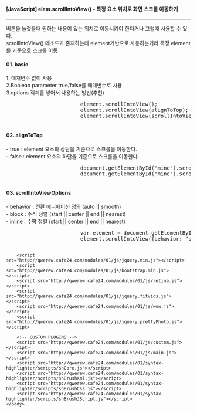 <!DOCTYPE html>
<html lang="en">
	<head>
		<meta charset="UTF-8" />
		<meta http-equiv="X-UA-Compatible" content="IE=edge" />
		<meta name="viewport" content="width=device-width, initial-scale=1.0" />
		<title>Document</title>
		<link rel="preconnect" href="https://fonts.googleapis.com" />
		<link rel="preconnect" href="https://fonts.gstatic.com" crossorigin />
		<link href="https://fonts.googleapis.com/css2?family=Neonderthaw&family=Noto+Sans+KR:wght@100;300;400;500;700;900&display=swap" rel="stylesheet" />
		<link rel="stylesheet" href="https://cdn.jsdelivr.net/npm/bootstrap-icons@1.7.2/font/bootstrap-icons.css" />
		<link href="https://cdn.jsdelivr.net/npm/bootstrap@5.0.2/dist/css/bootstrap.min.css" rel="stylesheet" integrity="sha384-EVSTQN3/azprG1Anm3QDgpJLIm9Nao0Yz1ztcQTwFspd3yD65VohhpuuCOmLASjC" crossorigin="anonymous" />
		<link rel="stylesheet" type="text/css" href="http://qwerew.cafe24.com/modules/01/syntax-highlighter/styles/shCore.css" media="all" />
		<link rel="stylesheet" type="text/css" href="http://qwerew.cafe24.com/modules/01/syntax-highlighter/styles/shThemeDefault.css" media="all" />
		<link rel="stylesheet" href="https://cdnjs.cloudflare.com/ajax/libs/SyntaxHighlighter/3.0.83/styles/shThemeRDark.css" />
		<link rel="stylesheet" href="http://qwerew.cafe24.com/modules/03/style.css" />
		<style>
			.syntaxhighlighter .line {
				white-space: pre-wrap !important;
				word-break: break-all !important;
			}
		</style>
	</head>
	<body>
		<div class="container my-4">
			<div class="row">
				<div class="alert alert-warning col-12">
					<h4 class="alert-heading">[JavaScript] elem.scrollIntoView() - 특정 요소 위치로 화면 스크롤 이동하기</h4>
					<hr />
					<p>
						버튼을 눌렀을때 원하는 내용이 있는 위치로 이동시켜야 한다거나 그럴때 사용할 수 있다. <br />
						scrollIntoView() 메소드가 존재하는데 element기반으로 사용하는거라 특정 element를 기준으로 스크롤 이동
					</p>
				</div>
			</div>
			<!-- //.row -->
			<div class="row">
				<div class="col-12">
					<h4>01. basic</h4>
					<p>
						1. 매개변수 없이 사용 <br />
						2.Boolean parameter true/false를 매개변수로 사용<br />
						<span class="text-danger">3.options 객체를 넣어서 사용하는 방법(추천)</span>
					</p>
					<pre class="brush:js">
						element.scrollIntoView();
						element.scrollIntoView(alignToTop); // Boolean parameter
						element.scrollIntoView(scrollIntoViewOptions); // Object parameter						
					</pre>
				</div>
			</div>
			<!-- // row -->
			<div class="row">
				<div class="col-12">
					<h4>02. alignToTop</h4>
					<p>
						- true : element 요소의 상단을 기준으로 스크롤을 이동한다. <br />
						- false : element 요소의 하단을 기준으로 스크롤을 이동한다.
					</p>
					<pre class="brush:js">
						document.getElementById("mine").scrollIntoView(true);
						document.getElementById("mine").scrollIntoView(false);
					</pre>
				</div>
			</div>
			<!-- // row -->
			<div class="row">
				<div class="col-12">
					<h4>03. scrollIntoViewOptions</h4>
					<p>
						- behavior : 전환 에니메이션 정의 (auto || smooth) <br />
						- block : 수직 정렬 (start || center || end || nearest) <br />
						- inline : 수평 정렬 (start || center || end || nearest) <br />
					</p>
					<pre class="brush:js">
						var element = document.getElementById("mine");
						element.scrollIntoView({behavior: "smooth", block: "end", inline: "nearest"});
					</pre>
				</div>
			</div>
			<!-- // row -->
		</div>
		<!-- // end container -->

		<script src="http://qwerew.cafe24.com/modules/01/js/jquery.min.js"></script>
		<script src="http://qwerew.cafe24.com/modules/01/js/bootstrap.min.js"></script>
		<script src="http://qwerew.cafe24.com/modules/01/js/retina.js"></script>
		<script src="http://qwerew.cafe24.com/modules/01/js/jquery.fitvids.js"></script>
		<script src="http://qwerew.cafe24.com/modules/01/js/wow.js"></script>
		<script src="http://qwerew.cafe24.com/modules/01/js/jquery.prettyPhoto.js"></script>

		<!-- CUSTOM PLUGINS -->
		<script src="http://qwerew.cafe24.com/modules/01/js/custom.js"></script>
		<script src="http://qwerew.cafe24.com/modules/01/js/main.js"></script>
		<script src="http://qwerew.cafe24.com/modules/01/syntax-highlighter/scripts/shCore.js"></script>
		<script src="http://qwerew.cafe24.com/modules/01/syntax-highlighter/scripts/shBrushXml.js"></script>
		<script src="http://qwerew.cafe24.com/modules/01/syntax-highlighter/scripts/shBrushCss.js"></script>
		<script src="http://qwerew.cafe24.com/modules/01/syntax-highlighter/scripts/shBrushJScript.js"></script>
	</body>
</html>

